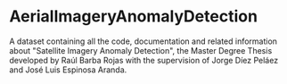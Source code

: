 # AerialImageryAnomalyDetection
A dataset containing all the code, documentation and related information about "Satellite Imagery Anomaly Detection", the Master Degree Thesis developed by Raúl Barba Rojas with the supervision of Jorge Díez Peláez and José Luis Espinosa Aranda.
